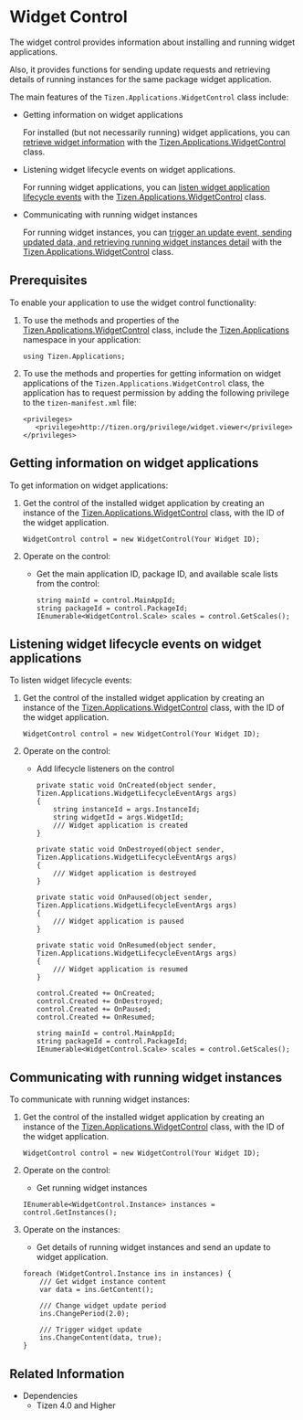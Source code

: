 
# Widget Control

The widget control provides information about installing and running widget applications.

Also, it provides functions for sending update requests and retrieving details of running instances for the same package widget application.


The main features of the `Tizen.Applications.WidgetControl` class include:

-   Getting information on widget applications

    For installed (but not necessarily running) widget applications, you can [retrieve widget information](#getting_information) with the [Tizen.Applications.WidgetControl](https://developer.tizen.org/dev-guide/csapi/api/Tizen.Applications.WidgetControl.html) class.


-   Listening widget lifecycle events on widget applications.

    For running widget applications, you can [listen widget application lifecycle events](#listening_events) with the [Tizen.Applications.WidgetControl](https://developer.tizen.org/dev-guide/csapi/api/Tizen.Applications.WidgetControl.html) class.


-   Communicating with running widget instances

    For running widget instances, you can [trigger an update event, sending updated data, and retrieving running widget instances detail](#communicating_instances) with the [Tizen.Applications.WidgetControl](https://developer.tizen.org/dev-guide/csapi/api/Tizen.Applications.WidgetControl.html) class.


## Prerequisites

To enable your application to use the widget control functionality:

1.  To use the methods and properties of the [Tizen.Applications.WidgetControl](https://developer.tizen.org/dev-guide/csapi/api/Tizen.Applications.WidgetControl.html) class, include the [Tizen.Applications](https://developer.tizen.org/dev-guide/csapi/api/Tizen.Applications.html) namespace in your application:

    ```
    using Tizen.Applications;
    ```

2.  To use the methods and properties for getting information on widget applications of the `Tizen.Applications.WidgetControl` class, the application has to request permission by adding the following privilege to the `tizen-manifest.xml` file:

    ```
    <privileges>
       <privilege>http://tizen.org/privilege/widget.viewer</privilege>
    </privileges>
    ```

<a name="getting_information"></a>
## Getting information on widget applications

To get information on widget applications:

1.  Get the control of the installed widget application by creating an instance of the [Tizen.Applications.WidgetControl](https://developer.tizen.org/dev-guide/csapi/api/Tizen.Applications.WidgetControl.html) class, with the ID of the widget application.

    ```
    WidgetControl control = new WidgetControl(Your Widget ID);
    ```

2.  Operate on the control:
    -   Get the main application ID, package ID, and available scale lists from the control:

        ```
        string mainId = control.MainAppId;
        string packageId = control.PackageId;
        IEnumerable<WidgetControl.Scale> scales = control.GetScales();
        ```


<a name="listening_events"></a>
## Listening widget lifecycle events on widget applications

To listen widget lifecycle events:

1.  Get the control of the installed widget application by creating an instance of the [Tizen.Applications.WidgetControl](https://developer.tizen.org/dev-guide/csapi/api/Tizen.Applications.WidgetControl.html) class, with the ID of the widget application.

    ```
    WidgetControl control = new WidgetControl(Your Widget ID);
    ```

2.  Operate on the control:
    -   Add lifecycle listeners on the control

        ```
        private static void OnCreated(object sender, Tizen.Applications.WidgetLifecycleEventArgs args)
        {
            string instanceId = args.InstanceId;
            string widgetId = args.WidgetId;
            /// Widget application is created
        }

        private static void OnDestroyed(object sender, Tizen.Applications.WidgetLifecycleEventArgs args)
        {
            /// Widget application is destroyed
        }

        private static void OnPaused(object sender, Tizen.Applications.WidgetLifecycleEventArgs args)
        {
            /// Widget application is paused
        }

        private static void OnResumed(object sender, Tizen.Applications.WidgetLifecycleEventArgs args)
        {
            /// Widget application is resumed
        }

        control.Created += OnCreated;
        control.Created += OnDestroyed;
        control.Created += OnPaused;
        control.Created += OnResumed;

        string mainId = control.MainAppId;
        string packageId = control.PackageId;
        IEnumerable<WidgetControl.Scale> scales = control.GetScales();
        ```

<a name="communicating_instances"></a>
## Communicating with running widget instances

To communicate with running widget instances:

1.  Get the control of the installed widget application by creating an instance of the [Tizen.Applications.WidgetControl](https://developer.tizen.org/dev-guide/csapi/api/Tizen.Applications.WidgetControl.html) class, with the ID of the widget application.

    ```
    WidgetControl control = new WidgetControl(Your Widget ID);
    ```

2.  Operate on the control:
    -   Get running widget instances

    ```
    IEnumerable<WidgetControl.Instance> instances = control.GetInstances();
    ```

3.  Operate on the instances:
    -   Get details of running widget instances and send an update to widget application.

    ```
    foreach (WidgetControl.Instance ins in instances) {
        /// Get widget instance content
        var data = ins.GetContent();

        /// Change widget update period
        ins.ChangePeriod(2.0);

        /// Trigger widget update
        ins.ChangeContent(data, true);
    }
    ```

## Related Information
  * Dependencies
    -   Tizen 4.0 and Higher

